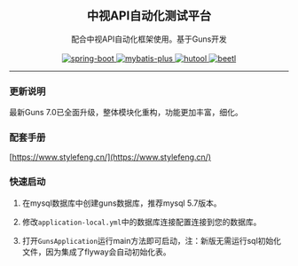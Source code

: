 <h2 align="center">中视API自动化测试平台</h2>
<p align="center">
    配合中视API自动化框架使用。基于Guns开发
    <br>      
    <br>      
    <a href="http://spring.io/projects/spring-boot">
        <img src="https://img.shields.io/badge/spring--boot-2.3.5-green.svg" alt="spring-boot">
    </a>
    <a href="http://mp.baomidou.com">
        <img src="https://img.shields.io/badge/mybatis--plus-3.4.0-blue.svg" alt="mybatis-plus">
    </a>  
    <a href="https://www.hutool.cn/">
        <img src="https://img.shields.io/badge/hutool-5.4.4-blue.svg" alt="hutool">
    </a>
    <a href="http://ibeetl.com/">
        <img src="https://img.shields.io/badge/beetl-3.3.1-yellow.svg" alt="beetl">
    </a>  
</p>

-----------------------------------------------------------------------------------------------

### 更新说明

最新Guns 7.0已全面升级，整体模块化重构，功能更加丰富，细化。

### 配套手册

[https://www.stylefeng.cn/](https://www.stylefeng.cn/)

### 快速启动

1. 在mysql数据库中创建guns数据库，推荐mysql 5.7版本。

2. 修改`application-local.yml`中的数据库连接配置连接到您的数据库。

3. 打开`GunsApplication`运行main方法即可启动，注：新版无需运行sql初始化文件，因为集成了flyway会自动初始化表。

